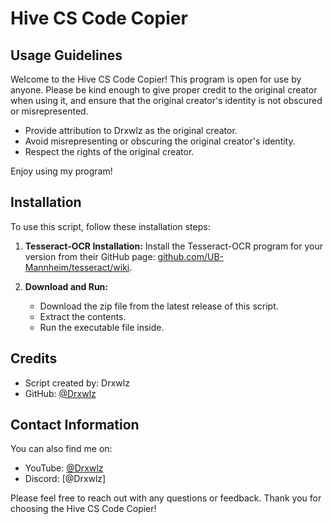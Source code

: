 # Hive CS Code Copier

## Usage Guidelines

Welcome to the Hive CS Code Copier! This program is open for use by anyone. Please be kind enough to give proper credit to the original creator when using it, and ensure that the original creator's identity is not obscured or misrepresented.

- Provide attribution to Drxwlz as the original creator.
- Avoid misrepresenting or obscuring the original creator's identity.
- Respect the rights of the original creator.

Enjoy using my program!

## Installation

To use this script, follow these installation steps:

1. **Tesseract-OCR Installation:** Install the Tesseract-OCR program for your version from their GitHub page: [github.com/UB-Mannheim/tesseract/wiki](https://github.com/UB-Mannheim/tesseract/wiki).

2. **Download and Run:**
   - Download the zip file from the latest release of this script.
   - Extract the contents.
   - Run the executable file inside.

## Credits

- Script created by: Drxwlz
- GitHub: [@Drxwlz](https://github.com/Drxwlz)

## Contact Information

You can also find me on:

- YouTube: [@Drxwlz](https://www.youtube.com/@Drxwlz)
- Discord: [@Drxwlz]

Please feel free to reach out with any questions or feedback. Thank you for choosing the Hive CS Code Copier!
